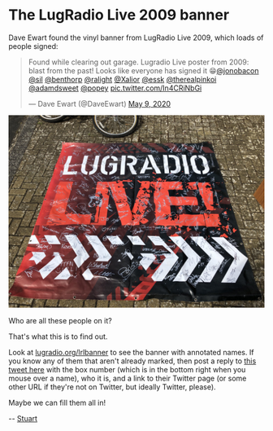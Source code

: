 # The LugRadio Live 2009 banner

Dave Ewart found the vinyl banner from LugRadio Live 2009, which loads of people signed:

<blockquote class="twitter-tweet"><p lang="en" dir="ltr">Found while clearing out garage. Lugradio Live poster from 2009: blast from the past! Looks like everyone has signed it 😁⁦<a href="https://twitter.com/jonobacon?ref_src=twsrc%5Etfw">@jonobacon</a>⁩ ⁦<a href="https://twitter.com/sil?ref_src=twsrc%5Etfw">@sil</a>⁩ ⁦<a href="https://twitter.com/benthorp?ref_src=twsrc%5Etfw">@benthorp</a>⁩ ⁦<a href="https://twitter.com/ralight?ref_src=twsrc%5Etfw">@ralight</a>⁩ ⁦<a href="https://twitter.com/Xalior?ref_src=twsrc%5Etfw">@Xalior</a>⁩ ⁦<a href="https://twitter.com/essk?ref_src=twsrc%5Etfw">@essk</a>⁩ ⁦<a href="https://twitter.com/therealpinkoi?ref_src=twsrc%5Etfw">@therealpinkoi</a>⁩ ⁦<a href="https://twitter.com/adamdsweet?ref_src=twsrc%5Etfw">@adamdsweet</a>⁩ ⁦<a href="https://twitter.com/popey?ref_src=twsrc%5Etfw">@popey</a>⁩ <a href="https://t.co/In4CRiNbGi">pic.twitter.com/In4CRiNbGi</a></p>&mdash; Dave Ewart (@DaveEwart) <a href="https://twitter.com/DaveEwart/status/1259187433842843648?ref_src=twsrc%5Etfw">May 9, 2020</a></blockquote> 

![the banner](banner.jpg)

Who are all these people on it?

That's what this is to find out.

Look at <a href="http://lugradio.org/lrlbanner">lugradio.org/lrlbanner</a> to see the banner with annotated names. If you know any of them that aren't already marked, then post a reply to <a href="https://twitter.com/sil/status/1259520998967324672">this tweet here</a> with the box number (which is in the bottom right when you mouse over a name), who it is, and a link to their Twitter page (or some other URL if they're not on Twitter, but ideally Twitter, please).

Maybe we can fill them all in!

 -- <a href="https://twitter.com/sil">Stuart</a>